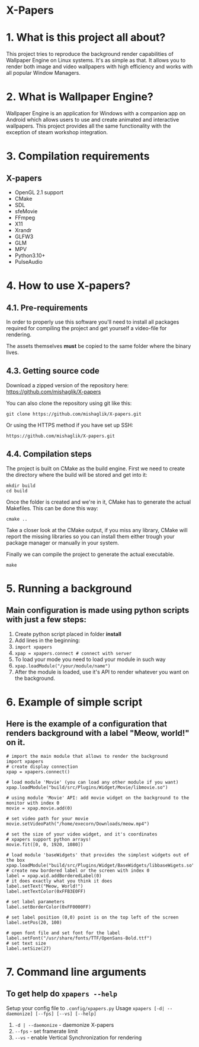 # X-Papers

# 1. What is this project all about?
This project tries to reproduce the background render capabilities of Wallpaper Engine on Linux systems. It's as simple as that. It allows you to render both image and video wallpapers with high efficiency and works with all popular Window Managers.

# 2. What is Wallpaper Engine?
Wallpaper Engine is an application for Windows with a companion app on Android which allows users to use and create animated and interactive wallpapers. 
This project provides all the same functionality with the exception of steam workshop integration.

# 3. Compilation requirements
## X-papers
- OpenGL 2.1 support
- CMake
- SDL
- sfeMovie
- FFmpeg
- X11
- Xrandr
- GLFW3
- GLM
- MPV
- Python3.10+
- PulseAudio

# 4. How to use X-papers?
## 4.1. Pre-requirements
In order to properly use this software you'll need to install all packages required for compiling the project and get yourself a video-file for rendering.

The assets themselves **must** be copied to the same folder where the binary lives.

## 4.3. Getting source code
Download a zipped version of the repository here: https://github.com/mishaglik/X-papers

You can also clone the repository using git like this:
```
git clone https://github.com/mishaglik/X-papers.git
```

Or using the HTTPS method if you have set up SSH:
```
https://github.com/mishaglik/X-papers.git
```

## 4.4. Compilation steps
The project is built on CMake as the build engine. First we need to create the directory where the build will be stored and get into it:

```
mkdir build
cd build
```

Once the folder is created and we're in it, CMake has to generate the actual Makefiles. This can be done this way:
```
cmake ..
```
Take a closer look at the CMake output, if you miss any library, CMake will report the missing libraries so you can install them either trough your package manager or manually in your system.

Finally we can compile the project to generate the actual executable. 
```
make
```

# 5. Running a background

## Main configuration is made using python scripts with just a few steps:
1) Create python script placed in folder **install**
2) Add lines in the beginning:
3) ```import xpapers```
4) ```xpap = xpapers.connect # connect with server```
5) To load your mode you need to load your module in such way
6) ```xpap.loadModule("/your/module/name")```
7) After the module is loaded, use it's API to render whatever you want on the background.


# 6. Example of simple script
## Here is the example of a configuration that renders background with a label "Meow, world!" on it.
```
# import the main module that allows to render the background
import xpapers
# create display connection
xpap = xpapers.connect()

# load module 'Movie' (you can load any other module if you want)
xpap.loadModule("build/src/Plugins/Widget/Movie/libmovie.so")

# using module 'Movie' API: add movie widget on the background to the monitor with index 0
movie = xpap.movie.add(0)

# set video path for your movie
movie.setVideoPath("/home/execorn/Downloads/meow.mp4")

# set the size of your video widget, and it's coordinates
# xpapers support python arrays!
movie.fit([0, 0, 1920, 1080])

# load module 'baseWidgets' that provides the simplest widgets out of the box
xpap.loadModule("build/src/Plugins/Widget/BaseWidgets/libbaseWigets.so")
# create new bordered label or the screen with index 0
label = xpap.wid.addBorderedLabel(0)
# it does exactly what you think it does
label.setText("Meow, World!")
label.setTextColor(0xFFB3E0FF)

# set label parameters
label.setBorderColor(0xFF0000FF)

# set label position (0,0) point is on the top left of the screen
label.setPos(20, 100)

# open font file and set font for the label 
label.setFont("/usr/share/fonts/TTF/OpenSans-Bold.ttf")
# set text size
label.setSize(27)
```

# 7. Command line arguments
## To get help do ```xpapers --help```
Setup your config file to ```.config/xpapers.py```
Usage ```xpapers [-d| --daemonize] [--fps] [--vs] [--help]```
1) ```-d | --daemonize``` - daemonize X-papers
2) ```--fps``` - set framerate limit
3) ```--vs``` - enable Vertical Synchronization for rendering
